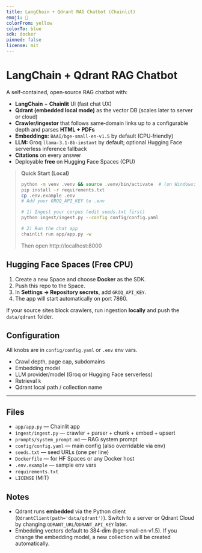 ```yaml
---
title: LangChain + Qdrant RAG Chatbot (Chainlit)
emoji: 🧠
colorFrom: yellow
colorTo: blue
sdk: docker
pinned: false
license: mit
---
```


# LangChain + Qdrant RAG Chatbot

A self‑contained, open‑source RAG chatbot with:

- **LangChain** + **Chainlit** UI (fast chat UX)
- **Qdrant (embedded local mode)** as the vector DB (scales later to server or cloud)
- **Crawler/ingestor** that follows same‑domain links up to a configurable depth and parses **HTML + PDFs**
- **Embeddings:** `BAAI/bge-small-en-v1.5` by default (CPU‑friendly)
- **LLM:** Groq `llama-3.1-8b-instant` by default; optional Hugging Face serverless inference fallback
- **Citations** on every answer
- Deployable **free** on Hugging Face Spaces (CPU)

> **Quick Start (Local)**
>
> ```bash
> python -m venv .venv && source .venv/bin/activate  # (on Windows: .venv\Scripts\activate)
> pip install -r requirements.txt
> cp .env.example .env
> # Add your GROQ_API_KEY to .env
>
> # 1) Ingest your corpus (edit seeds.txt first)
> python ingest/ingest.py --config config/config.yaml
>
> # 2) Run the chat app
> chainlit run app/app.py -w
> ```
>
> Then open http://localhost:8000

## Hugging Face Spaces (Free CPU)

1. Create a new Space and choose **Docker** as the SDK.  
2. Push this repo to the Space.  
3. In **Settings → Repository secrets**, add `GROQ_API_KEY`.  
4. The app will start automatically on port 7860.

If your source sites block crawlers, run ingestion **locally** and push the `data/qdrant` folder.

## Configuration

All knobs are in `config/config.yaml` or `.env` env vars.

- Crawl depth, page cap, subdomains
- Embedding model
- LLM provider/model (Groq or Hugging Face serverless)
- Retrieval `k`
- Qdrant local path / collection name

---

## Files

- `app/app.py` — Chainlit app
- `ingest/ingest.py` — crawler + parser + chunk + embed + upsert
- `prompts/system_prompt.md` — RAG system prompt
- `config/config.yaml` — main config (also overridable via env)
- `seeds.txt` — seed URLs (one per line)
- `Dockerfile` — for HF Spaces or any Docker host
- `.env.example` — sample env vars
- `requirements.txt`
- `LICENSE` (MIT)

## Notes

- Qdrant runs **embedded** via the Python client (`QdrantClient(path='data/qdrant')`). Switch to a server or Qdrant Cloud by changing `QDRANT_URL`/`QDRANT_API_KEY` later.
- Embedding vectors default to 384‑dim (bge‑small‑en‑v1.5). If you change the embedding model, a new collection will be created automatically.
